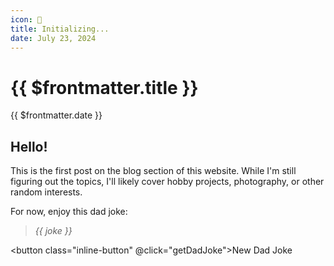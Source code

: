 ```yaml
---
icon: 👋
title: Initializing...
date: July 23, 2024
---
```


# {{ $frontmatter.title }}

{{ $frontmatter.date }}

## Hello!

This is the first post on the blog section of this website.
While I'm still figuring out the topics, I'll likely cover hobby projects, photography, or other random interests.

For now, enjoy this dad joke:

> <em id="dadjoke">{{ joke }}</em>

<script setup>
import { ref, onMounted } from 'vue';

const joke = ref('');

function getDadJoke() {
  fetch('https://icanhazdadjoke.com/', {
    headers: {
      'Accept': 'application/json'
    }
  })
  .then(res => res.json())
  .then(data => {
    joke.value = data.joke;
  });
}

onMounted(() => {
  getDadJoke();
});
</script>

<button class="inline-button" @click="getDadJoke">New Dad Joke</button>